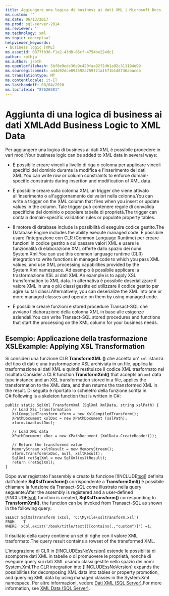 ```yaml
---
title: Aggiungere una logica di business ai dati XML | Microsoft Docs
ms.custom: ''
ms.date: 06/13/2017
ms.prod: sql-server-2014
ms.reviewer: ''
ms.technology: xml
ms.topic: conceptual
helpviewer_keywords:
- business logic [XML]
ms.assetid: 0877fb38-f1a2-43d8-86cf-4754be224dc1
author: rothja
ms.author: jroth
ms.openlocfilehash: 5bf8e9edc36e9c420faa92f2db1a92c311194e99
ms.sourcegitcommit: ad4d92dce894592a259721a1571b1d8736abacdb
ms.translationtype: MT
ms.contentlocale: it-IT
ms.lasthandoff: 08/04/2020
ms.locfileid: "87626581"
---
```

# <a name="add-business-logic-to-xml-data"></a><span data-ttu-id="dd0a7-102">Aggiunta di una logica di business ai dati XML</span><span class="sxs-lookup"><span data-stu-id="dd0a7-102">Add Business Logic to XML Data</span></span>
  <span data-ttu-id="dd0a7-103">Per aggiungere una logica di business ai dati XML è possibile procedere in vari modi:</span><span class="sxs-lookup"><span data-stu-id="dd0a7-103">Your business logic can be added to XML data in several ways:</span></span>  
  
-   <span data-ttu-id="dd0a7-104">È possibile creare vincoli a livello di riga o colonna per applicare vincoli specifici del dominio durante la modifica e l'inserimento dei dati XML.</span><span class="sxs-lookup"><span data-stu-id="dd0a7-104">You can write row or column constraints to enforce domain-specific constraints during insertion and modification of XML data.</span></span>  
  
-   <span data-ttu-id="dd0a7-105">È possibile creare sulla colonna XML un trigger che viene attivato all'inserimento o all'aggiornamento dei valori nella colonna.</span><span class="sxs-lookup"><span data-stu-id="dd0a7-105">You can write a trigger on the XML column that fires when you insert or update values in the column.</span></span> <span data-ttu-id="dd0a7-106">Tale trigger può contenere regole di convalida specifiche del dominio o popolare tabelle di proprietà.</span><span class="sxs-lookup"><span data-stu-id="dd0a7-106">The trigger can contain domain-specific validation rules or populate property tables.</span></span>  
  
-   <span data-ttu-id="dd0a7-107">Il motore di database include la possibilità di eseguire codice gestito.</span><span class="sxs-lookup"><span data-stu-id="dd0a7-107">The Database Engine includes the ability execute managed code.</span></span> <span data-ttu-id="dd0a7-108">È possibile usare l'integrazione con CLR (Common Language Runtime) per creare funzioni in codice gestito a cui passare valori XML e usare le funzionalità di elaborazione XML offerte dallo spazio dei nomi System.Xml.</span><span class="sxs-lookup"><span data-stu-id="dd0a7-108">You can use this common language runtime (CLR) integration to write functions in managed code to which you pass XML values, and use XML processing capabilities provided by the System.Xml namespace.</span></span> <span data-ttu-id="dd0a7-109">Ad esempio è possibile applicare la trasformazione XSL ai dati XML.</span><span class="sxs-lookup"><span data-stu-id="dd0a7-109">An example is to apply XSL transformation to XML data.</span></span> <span data-ttu-id="dd0a7-110">In alternativa è possibile deserializzare il valore XML in una o più classi gestite ed utilizzare il codice gestito per agire su tali classi.</span><span class="sxs-lookup"><span data-stu-id="dd0a7-110">Alternatively, you can deserialize the XML into one or more managed classes and operate on them by using managed code.</span></span>  
  
-   <span data-ttu-id="dd0a7-111">È possibile creare funzioni e stored procedure Transact-SQL che avviano l'elaborazione della colonna XML in base alle esigenze aziendali.</span><span class="sxs-lookup"><span data-stu-id="dd0a7-111">You can write Transact-SQL stored procedures and functions that start the processing on the XML column for your business needs.</span></span>  
  
## <a name="example-applying-xsl-transformation"></a><span data-ttu-id="dd0a7-112">Esempio: Applicazione della trasformazione XSL</span><span class="sxs-lookup"><span data-stu-id="dd0a7-112">Example: Applying XSL Transformation</span></span>  
 <span data-ttu-id="dd0a7-113">Si consideri una funzione CLR **TransformXML ()** che accetta un' `xml` istanza del tipo di dati e una trasformazione XSL archiviata in un file, applica la trasformazione ai dati XML e quindi restituisce il codice XML trasformato nel risultato.</span><span class="sxs-lookup"><span data-stu-id="dd0a7-113">Consider a CLR function **TransformXml()** that accepts an `xml` data type instance and an XSL transformation stored in a file, applies the transformation to the XML data, and then returns the transformed XML in the result.</span></span> <span data-ttu-id="dd0a7-114">Di seguito è riportato lo scheletro della funzione scritta in C#:</span><span class="sxs-lookup"><span data-stu-id="dd0a7-114">Following is a skeleton function that is written in C#:</span></span>  
  
```  
public static SqlXml TransformXml (SqlXml XmlData, string xslPath) {  
   // Load XSL transformation  
   XslCompiledTransform xform = new XslCompiledTransform();  
   XPathDocument xslDoc = new XPathDocument (xslPath);  
   xform.Load(xslDoc);  
  
   // Load XML data   
   XPathDocument xDoc = new XPathDocument (XmlData.CreateReader());  
  
   // Return the transformed value  
   MemoryStream xsltResult = new MemoryStream();  
   xform.Transform(xDoc, null, xsltResult);  
   SqlXml retSqlXml = new SqlXml(xsltResult);  
   return (retSqlXml);  
}   
```  
  
 <span data-ttu-id="dd0a7-115">Dopo aver registrato l'assembly e creato la funzione [!INCLUDE[tsql](../../includes/tsql-md.md)] definita dall'utente **SqlXslTransform()** corrispondente a **TransformXml()** è possibile chiamare la funzione da Transact-SQL come illustrato nella query seguente:</span><span class="sxs-lookup"><span data-stu-id="dd0a7-115">After the assembly is registered and a user-defined [!INCLUDE[tsql](../../includes/tsql-md.md)] function is created, **SqlXslTransform()** corresponding to **TransformXml()**, the function can be invoked from Transact-SQL as shown in the following query:</span></span>  
  
```  
SELECT SqlXslTransform (xCol, 'C:\MyFile\xsltransform.xsl')  
FROM    T  
WHERE  xCol.exist('/book/title/text()[contains(.,"custom")]') =1;  
```  
  
 <span data-ttu-id="dd0a7-116">Il risultato della query contiene un set di righe con il valore XML trasformato.</span><span class="sxs-lookup"><span data-stu-id="dd0a7-116">The query result contains a rowset of the transformed XML.</span></span>  
  
 <span data-ttu-id="dd0a7-117">L'integrazione di CLR in [!INCLUDE[ssNoVersion](../../includes/ssnoversion-md.md)] estende le possibilità di scomporre dati XML in tabelle o di promuovere le proprietà, nonché di eseguire query sui dati XML usando classi gestite nello spazio dei nomi System.Xml.</span><span class="sxs-lookup"><span data-stu-id="dd0a7-117">The CLR integration into [!INCLUDE[ssNoVersion](../../includes/ssnoversion-md.md)] expands the possibilities for decomposing XML data into tables or property promotion, and querying XML data by using managed classes in the System.Xml namespace.</span></span> <span data-ttu-id="dd0a7-118">Per altre informazioni, vedere [Dati XML &#40;SQL Server&#41;](xml-data-sql-server.md).</span><span class="sxs-lookup"><span data-stu-id="dd0a7-118">For more information, see [XML Data &#40;SQL Server&#41;](xml-data-sql-server.md).</span></span>  
  
  
